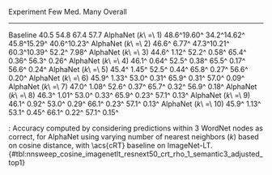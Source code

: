 Experiment                     Few         Med.         Many      Overall
---------------------  -----------  -----------  -----------  -----------
Baseline                      40.5         54.8         67.4         57.7
AlphaNet (_k_\ =\ 1)   48.6^19.60^  34.2^14.62^  45.8^15.29^  40.6^10.23^
AlphaNet (_k_\ =\ 2)   46.6^ 6.77^  47.3^10.21^  60.3^10.39^  52.2^ 7.98^
AlphaNet (_k_\ =\ 3)   44.6^ 1.12^  52.2^ 0.58^  65.4^ 0.36^  56.3^ 0.26^
AlphaNet (_k_\ =\ 4)   46.1^ 0.64^  52.5^ 0.38^  65.5^ 0.17^  56.6^ 0.24^
AlphaNet (_k_\ =\ 5)   45.4^ 1.45^  52.5^ 0.44^  65.8^ 0.27^  56.6^ 0.20^
AlphaNet (_k_\ =\ 6)   45.9^ 1.33^  53.0^ 0.31^  65.9^ 0.31^  57.0^ 0.09^
AlphaNet (_k_\ =\ 7)   47.0^ 1.08^  52.6^ 0.37^  65.7^ 0.32^  56.9^ 0.18^
AlphaNet (_k_\ =\ 8)   46.3^ 1.01^  53.0^ 0.33^  65.9^ 0.23^  57.1^ 0.13^
AlphaNet (_k_\ =\ 9)   46.1^ 0.92^  53.0^ 0.29^  66.1^ 0.23^  57.1^ 0.13^
AlphaNet (_k_\ =\ 10)  45.9^ 1.13^  53.1^ 0.45^  66.1^ 0.22^  57.1^ 0.15^

: Accuracy computed by considering predictions within 3 WordNet nodes as correct, for AlphaNet using varying number of nearest neighbors (_k_) based on cosine distance, with \acs{cRT} baseline on ImageNet-LT. {#tbl:nnsweep_cosine_imagenetlt_resnext50_crt_rho_1_semantic3_adjusted_top1}
